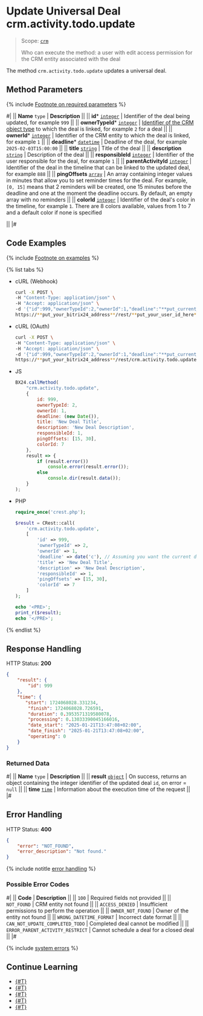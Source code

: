 # Update Universal Deal crm.activity.todo.update

> Scope: [`crm`](../../../../scopes/permissions.md)
>
> Who can execute the method: a user with edit access permission for the CRM entity associated with the deal

The method `crm.activity.todo.update` updates a universal deal.

## Method Parameters

{% include [Footnote on required parameters](../../../../../_includes/required.md) %}

#|
|| **Name**
`type` | **Description** ||
|| **id***
[`integer`](../../../../data-types.md) | Identifier of the deal being updated, for example `999` ||
|| **ownerTypeId***
[`integer`](../../../../data-types.md) | [Identifier of the CRM object type](../../../data-types.md#object_type) to which the deal is linked, for example `2` for a deal ||
|| **ownerId***
[`integer`](../../../../data-types.md) | Identifier of the CRM entity to which the deal is linked, for example `1` ||
|| **deadline***
[`datetime`](../../../../data-types.md) | Deadline of the deal, for example `2025-02-03T15:00:00` ||
|| **title**
[`string`](../../../../data-types.md) | Title of the deal ||
|| **description**
[`string`](../../../../data-types.md) | Description of the deal ||
|| **responsibleId**
[`integer`](../../../../data-types.md) | Identifier of the user responsible for the deal, for example `1` ||
|| **parentActivityId**
[`integer`](../../../../data-types.md) | Identifier of the deal in the timeline that can be linked to the updated deal, for example `888` ||
|| **pingOffsets**
[`array`](../../../../data-types.md) | An array containing integer values in minutes that allow you to set reminder times for the deal. For example, `[0, 15]` means that 2 reminders will be created, one 15 minutes before the deadline and one at the moment the deadline occurs. By default, an empty array with no reminders ||
|| **colorId**
[`integer`](../../../../data-types.md) | Identifier of the deal's color in the timeline, for example `1`. There are 8 colors available, values from 1 to 7 and a default color if none is specified

||
|#

## Code Examples

{% include [Footnote on examples](../../../../../_includes/examples.md) %}

{% list tabs %}

- cURL (Webhook)

    ```bash
    curl -X POST \
    -H "Content-Type: application/json" \
    -H "Accept: application/json" \
    -d '{"id":999,"ownerTypeId":2,"ownerId":1,"deadline":"**put_current_date_here**","title":"New Deal Title","description":"New Deal Description","responsibleId":1,"pingOffsets":[15,30],"colorId":7}' \
    https://**put_your_bitrix24_address**/rest/**put_your_user_id_here**/**put_your_webhook_here**/crm.activity.todo.update
    ```

- cURL (OAuth)

    ```bash
    curl -X POST \
    -H "Content-Type: application/json" \
    -H "Accept: application/json" \
    -d '{"id":999,"ownerTypeId":2,"ownerId":1,"deadline":"**put_current_date_here**","title":"New Deal Title","description":"New Deal Description","responsibleId":1,"pingOffsets":[15,30],"colorId":7,"auth":"**put_access_token_here**"}' \
    https://**put_your_bitrix24_address**/rest/crm.activity.todo.update
    ```

- JS

    ```js
    BX24.callMethod(
        "crm.activity.todo.update",
        {
            id: 999,
            ownerTypeId: 2,
            ownerId: 1,
            deadline: (new Date()),
            title: 'New Deal Title',
            description: 'New Deal Description',
            responsibleId: 1,
            pingOffsets: [15, 30],
            colorId: 7
        }, 
        result => {
            if (result.error())
                console.error(result.error());
            else
                console.dir(result.data());
        }
    );
    ```

- PHP

    ```php
    require_once('crest.php');

    $result = CRest::call(
        'crm.activity.todo.update',
        [
            'id' => 999,
            'ownerTypeId' => 2,
            'ownerId' => 1,
            'deadline' => date('c'), // Assuming you want the current date in ISO 8601 format
            'title' => 'New Deal Title',
            'description' => 'New Deal Description',
            'responsibleId' => 1,
            'pingOffsets' => [15, 30],
            'colorId' => 7
        ]
    );

    echo '<PRE>';
    print_r($result);
    echo '</PRE>';
    ```

{% endlist %}

## Response Handling

HTTP Status: **200**

```json
{
    "result": {
        "id": 999
    },
    "time": {
       "start": 1724068028.331234,
        "finish": 1724068028.726591,
        "duration": 0.3953571319580078,
        "processing": 0.13033390045166016,
        "date_start": "2025-01-21T13:47:08+02:00",
        "date_finish": "2025-01-21T13:47:08+02:00",
        "operating": 0
    }
}
```

### Returned Data

#|
|| **Name**
`type` | **Description** ||
|| **result**
[`object`](../../../../data-types.md) | On success, returns an object containing the integer identifier of the updated deal `id`, on error = `null` ||
|| **time**
[`time`](../../../../data-types.md#time) | Information about the execution time of the request ||
|#

## Error Handling

HTTP Status: **400**

```json
{
    "error": "NOT_FOUND",
    "error_description": "Not found."
}
```

{% include notitle [error handling](../../../../../_includes/error-info.md) %}

### Possible Error Codes

#|
|| **Code** | **Description** ||
|| `100` | Required fields not provided ||
|| `NOT_FOUND` | CRM entity not found ||
|| `ACCESS_DENIED` | Insufficient permissions to perform the operation ||
|| `OWNER_NOT_FOUND` | Owner of the entity not found ||
|| `WRONG_DATETIME_FORMAT` | Incorrect date format ||
|| `CAN_NOT_UPDATE_COMPLETED_TODO` | Completed deal cannot be modified ||
|| `ERROR_PARENT_ACTIVITY_RESTRICT` | Cannot schedule a deal for a closed deal ||
|#

{% include [system errors](../../../../../_includes/system-errors.md) %}

## Continue Learning

- [{#T}](./crm-activity-todo-add.md)
- [{#T}](./crm-activity-todo-update-deadline.md)
- [{#T}](./crm-activity-todo-update-description.md)
- [{#T}](./crm-activity-todo-update-color.md)
- [{#T}](./crm-activity-todo-update-responsible-user.md)